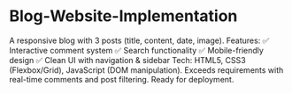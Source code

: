 # Blog-Website-Implementation
A responsive blog with 3 posts (title, content, date, image). Features: ✅ Interactive comment system ✅ Search functionality ✅ Mobile-friendly design ✅ Clean UI with navigation &amp; sidebar  Tech: HTML5, CSS3 (Flexbox/Grid), JavaScript (DOM manipulation). Exceeds requirements with real-time comments and post filtering. Ready for deployment.
